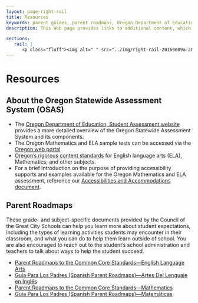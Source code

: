 ```yaml
---
layout: page-right-rail
title: Resources
keywords: parent guides, parent roadmaps, Oregon Department of Education, Oregon Statewide Assessment System (OSAS), ODE website
description: This Web page provides links to additional content, which parents/guardians, students, and interested educators can use to better understand Oregon’s Individual Student Report.

sections:
   rail: |
      <p class="fluff"><img alt=" " src="../img/right-rail-20160609a-280x187.png" /></p>
---
```


# Resources

## About the Oregon Statewide Assessment System (OSAS)

* The [Oregon Department of Education, Student Assessment website](http://www.oregon.gov/ode/educator-resources/assessment/Pages/default.aspx) provides a more detailed overview of the Oregon Statewide Assessment System and its components.
* The Oregon Mathematics and ELA sample tests can be accessed via the [Oregon web portal](http://origin.or.portal.airast.org/users/students.stml).
* [Oregon’s rigorous content standards](http://www.oregon.gov/ode/educator-resources/standards/Pages/default.aspx) for English language arts (ELA), Mathematics, and other subjects.
* For a brief introduction on the purpose of providing accessibility supports and examples available for the Oregon Mathematics and ELA assessment, reference our [Accessibilities and Accommodations document](https://www.oregon.gov/ode/educator-resources/assessment/Documents/Oregon_Parent_Friendly_Accessibilities_Fact_Sheet.pdf).


## Parent Roadmaps

These grade- and subject-specific documents provided by the Council of the Great City Schools can help you learn more about student expectations, including the types of learning activities students may encounter in their classroom, and what you can do to help them learn outside of school. You are also encouraged to reach out to the student’s school administration and teachers to talk about ways to help the student succeed.

* [Parent Roadmaps to the Common Core Standards—English Language Arts](https://www.cgcs.org/Page/328)
* [Guía Para Los Padres (Spanish Parent Roadmaps)—Artes Del Lenguaje en Inglés](https://www.cgcs.org/Page/261)
* [Parent Roadmaps to the Common Core Standards—Mathematics](https://www.cgcs.org/Page/244)
* [Guía Para Los Padres (Spanish Parent Roadmaps)—Matemáticas](https://www.cgcs.org/Page/263)
